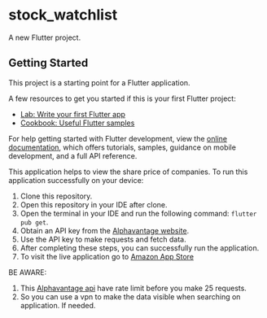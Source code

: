 # stock_watchlist

A new Flutter project.

## Getting Started

This project is a starting point for a Flutter application.

A few resources to get you started if this is your first Flutter project:

- [Lab: Write your first Flutter app](https://docs.flutter.dev/get-started/codelab)
- [Cookbook: Useful Flutter samples](https://docs.flutter.dev/cookbook)

For help getting started with Flutter development, view the
[online documentation](https://docs.flutter.dev/), which offers tutorials,
samples, guidance on mobile development, and a full API reference.

This application helps to view the share price of companies.
To run this application successfully on your device:

1. Clone this repository.
2. Open this repository in your IDE after clone.
3. Open the terminal in your IDE and run the following command: `flutter pub get`.
4. Obtain an API key from the [Alphavantage website](https://www.alphavantage.co).
5. Use the API key to make requests and fetch data.
6. After completing these steps, you can successfully run the application.
7. To visit the live application go to [Amazon App Store](https://www.amazon.com/gp/product/B0DFZ542H5)

BE AWARE:

1. This [Alphavantage api](https://www.alphavantage.co) have rate limit before you make 25 requests.
2. So you can use a vpn to make the data visible when searching on application. If needed.
